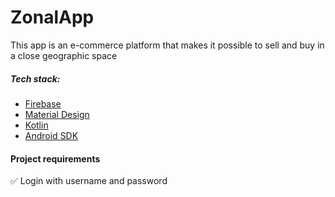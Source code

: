 # ZonalApp

This app is an e-commerce platform that makes it possible to sell and buy in a close geographic space



##### Tech stack:

- [Firebase](https://firebase.google.com/)
- [Material Design](https://m2.material.io/design)
- [Kotlin](https://kotlinlang.org/)
- [Android SDK](https://developer.android.com/)



#### Project requirements
:white_check_mark: Login with username and password <br>
